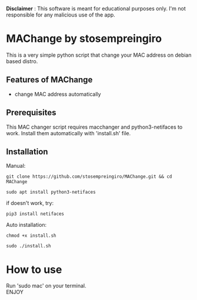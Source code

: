 
**Disclaimer** : This software is meant for educational purposes only. I'm not responsible for any malicious use of the app.
# MAChange by stosempreingiro

This is a very simple python script that change your MAC address on debian based distro.


## Features of MAChange 
* change MAC address automatically

## Prerequisites
This MAC changer script requires macchanger and python3-netifaces to work. Install them automatically with 'install.sh' file.

## Installation
Manual:
```
git clone https://github.com/stosempreingiro/MAChange.git && cd MAChange
```
```
sudo apt install python3-netifaces 
```
if doesn't work, try:
```
pip3 install netifaces
```
Auto installation:
```
chmod +x install.sh
```
```
sudo ./install.sh
```

# How to use
Run 'sudo mac' on your terminal.\
ENJOY
